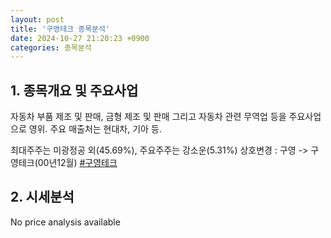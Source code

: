 ```yaml
---
layout: post
title: '구영테크 종목분석'
date: 2024-10-27 21:20:23 +0900
categories: 종목분석
---
```


## 1. 종목개요 및 주요사업

자동차 부품 제조 및 판매, 금형 제조 및 판매 그리고 자동차 관련 무역업 등을 주요사업으로 영위. 주요 매출처는 현대차, 기아 등. 

최대주주는 미광정공 외(45.69%), 주요주주는 강소운(5.31%) 상호변경 : 구영 -> 구영테크(00년12월)
[#구영테크](#)

## 2. 시세분석

No price analysis available
